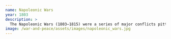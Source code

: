 ```yaml
---
name: Napoleonic Wars
year: 1803
description: >
  The Napoleonic Wars (1803–1815) were a series of major conflicts pitting the French Empire and its allies, led by Napoleon, against a fluctuating array of European powers formed into various coalitions. The wars stemmed from the unresolved disputes associated with the French Revolution and its resultant conflict.
image: /war-and-peace/assets/images/napoleonic_wars.jpg
---
```

